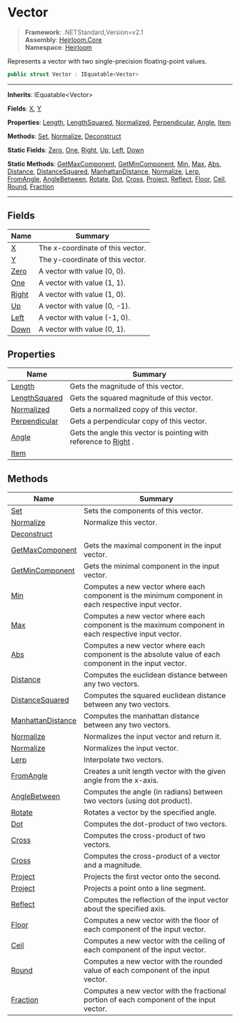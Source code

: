 # Vector

> **Framework**: .NETStandard,Version=v2.1  
> **Assembly**: [Heirloom.Core][0]  
> **Namespace**: [Heirloom][0]  

Represents a vector with two single-precision floating-point values.

```cs
public struct Vector : IEquatable<Vector>
```

--------------------------------------------------------------------------------

**Inherits**: IEquatable\<Vector>

**Fields**: [X][1], [Y][2]

**Properties**: [Length][3], [LengthSquared][4], [Normalized][5], [Perpendicular][6], [Angle][7], [Item][8]

**Methods**: [Set][9], [Normalize][10], [Deconstruct][11]

**Static Fields**: [Zero][12], [One][13], [Right][14], [Up][15], [Left][16], [Down][17]

**Static Methods**: [GetMaxComponent][18], [GetMinComponent][19], [Min][20], [Max][21], [Abs][22], [Distance][23], [DistanceSquared][24], [ManhattanDistance][25], [Normalize][10], [Lerp][26], [FromAngle][27], [AngleBetween][28], [Rotate][29], [Dot][30], [Cross][31], [Project][32], [Reflect][33], [Floor][34], [Ceil][35], [Round][36], [Fraction][37]

--------------------------------------------------------------------------------

## Fields

| Name        | Summary                          |
|-------------|----------------------------------|
| [X][1]      | The x-coordinate of this vector. |
| [Y][2]      | The y-coordinate of this vector. |
| [Zero][12]  | A vector with value (0, 0).      |
| [One][13]   | A vector with value (1, 1).      |
| [Right][14] | A vector with value (1, 0).      |
| [Up][15]    | A vector with value (0, -1).     |
| [Left][16]  | A vector with value (-1, 0).     |
| [Down][17]  | A vector with value (0, 1).      |

## Properties

| Name               | Summary                                                                |
|--------------------|------------------------------------------------------------------------|
| [Length][3]        | Gets the magnitude of this vector.                                     |
| [LengthSquared][4] | Gets the squared magnitude of this vector.                             |
| [Normalized][5]    | Gets a normalized copy of this vector.                                 |
| [Perpendicular][6] | Gets a perpendicular copy of this vector.                              |
| [Angle][7]         | Gets the angle this vector is pointing with reference to [Right][14] . |
| [Item][8]          |                                                                        |

## Methods

| Name                    | Summary                                                                                                 |
|-------------------------|---------------------------------------------------------------------------------------------------------|
| [Set][9]                | Sets the components of this vector.                                                                     |
| [Normalize][10]         | Normalize this vector.                                                                                  |
| [Deconstruct][11]       |                                                                                                         |
| [GetMaxComponent][18]   | Gets the maximal component in the input vector.                                                         |
| [GetMinComponent][19]   | Gets the minimal component in the input vector.                                                         |
| [Min][20]               | Computes a new vector where each component is the minimum component in each respective input vector.    |
| [Max][21]               | Computes a new vector where each component is the maximum component in each respective input vector.    |
| [Abs][22]               | Computes a new vector where each component is the absolute value of each component in the input vector. |
| [Distance][23]          | Computes the euclidean distance between any two vectors.                                                |
| [DistanceSquared][24]   | Computes the squared euclidean distance between any two vectors.                                        |
| [ManhattanDistance][25] | Computes the manhattan distance between any two vectors.                                                |
| [Normalize][10]         | Normalizes the input vector and return it.                                                              |
| [Normalize][10]         | Normalizes the input vector.                                                                            |
| [Lerp][26]              | Interpolate two vectors.                                                                                |
| [FromAngle][27]         | Creates a unit length vector with the given angle from the x-axis.                                      |
| [AngleBetween][28]      | Computes the angle (in radians) between two vectors (using dot product).                                |
| [Rotate][29]            | Rotates a vector by the specified angle.                                                                |
| [Dot][30]               | Computes the dot-product of two vectors.                                                                |
| [Cross][31]             | Computes the cross-product of two vectors.                                                              |
| [Cross][31]             | Computes the cross-product of a vector and a magnitude.                                                 |
| [Project][32]           | Projects the first vector onto the second.                                                              |
| [Project][32]           | Projects a point onto a line segment.                                                                   |
| [Reflect][33]           | Computes the reflection of the input vector about the specified axis.                                   |
| [Floor][34]             | Computes a new vector with the floor of each component of the input vector.                             |
| [Ceil][35]              | Computes a new vector with the ceiling of each component of the input vector.                           |
| [Round][36]             | Computes a new vector with the rounded value of each component of the input vector.                     |
| [Fraction][37]          | Computes a new vector with the fractional portion of each component of the input vector.                |

[0]: ../Heirloom.Core.md
[1]: Heirloom.Vector.X.md
[2]: Heirloom.Vector.Y.md
[3]: Heirloom.Vector.Length.md
[4]: Heirloom.Vector.LengthSquared.md
[5]: Heirloom.Vector.Normalized.md
[6]: Heirloom.Vector.Perpendicular.md
[7]: Heirloom.Vector.Angle.md
[8]: Heirloom.Vector.Item.md
[9]: Heirloom.Vector.Set.md
[10]: Heirloom.Vector.Normalize.md
[11]: Heirloom.Vector.Deconstruct.md
[12]: Heirloom.Vector.Zero.md
[13]: Heirloom.Vector.One.md
[14]: Heirloom.Vector.Right.md
[15]: Heirloom.Vector.Up.md
[16]: Heirloom.Vector.Left.md
[17]: Heirloom.Vector.Down.md
[18]: Heirloom.Vector.GetMaxComponent.md
[19]: Heirloom.Vector.GetMinComponent.md
[20]: Heirloom.Vector.Min.md
[21]: Heirloom.Vector.Max.md
[22]: Heirloom.Vector.Abs.md
[23]: Heirloom.Vector.Distance.md
[24]: Heirloom.Vector.DistanceSquared.md
[25]: Heirloom.Vector.ManhattanDistance.md
[26]: Heirloom.Vector.Lerp.md
[27]: Heirloom.Vector.FromAngle.md
[28]: Heirloom.Vector.AngleBetween.md
[29]: Heirloom.Vector.Rotate.md
[30]: Heirloom.Vector.Dot.md
[31]: Heirloom.Vector.Cross.md
[32]: Heirloom.Vector.Project.md
[33]: Heirloom.Vector.Reflect.md
[34]: Heirloom.Vector.Floor.md
[35]: Heirloom.Vector.Ceil.md
[36]: Heirloom.Vector.Round.md
[37]: Heirloom.Vector.Fraction.md
